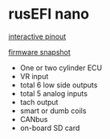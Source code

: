 # rusEFI nano

[interactive pinout](https://rusefi.com/docs/pinouts/nano/)

[firmware snapshot](https://rusefi.com/build_server/rusefi_bundle_nano.zip)

* One or two cylinder ECU
* VR input
* total 6 low side outputs
* total 5 analog inputs
* tach output
* smart or dumb coils
* CANbus
* on-board SD card
